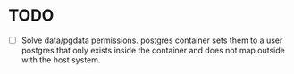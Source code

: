 # TODO

- [ ] Solve data/pgdata permissions. postgres container sets them to a user postgres that only exists inside the container and does not map outside with the host system.
